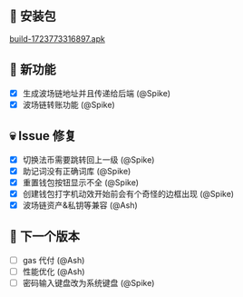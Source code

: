 ## 🚀 安装包

[build-1723773316897.apk](https://dalveywallet.s3.ap-northeast-1.amazonaws.com/release/apks/build-1723773316897.apk)

## 🎉 新功能

- [x] 生成波场链地址并且传递给后端 (@Spike)
- [x] 波场链转账功能 (@Spike)

## 💀 Issue 修复

- [x] 切换法币需要跳转回上一级 (@Spike)
- [x] 助记词没有正确词库 (@Spike)
- [x] 重置钱包按钮显示不全 (@Spike)
- [x] 创建钱包打字机动效开始前会有个奇怪的边框出现 (@Spike)
- [x] 波场链资产&私钥等兼容 (@Ash)

## 📅 下一个版本

- [ ] gas 代付 (@Ash)
- [ ] 性能优化 (@Ash)
- [ ] 密码输入键盘改为系统键盘 (@Spike)
